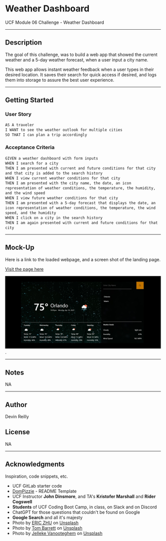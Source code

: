 # Weather Dashboard

UCF Module 06 Challenge - Weather Dashboard

---------------------
## Description

The goal of this challenge, was to build a web app that showed the current weather and a 5-day weather forecast, when a user input a city name.


This web app allows instant weather feedback when a user types in their desired location. It saves their search for quick access if desired, and logs them into storage to assure the best user experience.  

----------------------
## Getting Started

### User Story
```
AS A traveler
I WANT to see the weather outlook for multiple cities
SO THAT I can plan a trip accordingly
```


### Acceptance Criteria
```
GIVEN a weather dashboard with form inputs
WHEN I search for a city
THEN I am presented with current and future conditions for that city and that city is added to the search history
WHEN I view current weather conditions for that city
THEN I am presented with the city name, the date, an icon representation of weather conditions, the temperature, the humidity, and the wind speed
WHEN I view future weather conditions for that city
THEN I am presented with a 5-day forecast that displays the date, an icon representation of weather conditions, the temperature, the wind speed, and the humidity
WHEN I click on a city in the search history
THEN I am again presented with current and future conditions for that city
```
----------------------
## Mock-Up
Here is a link to the loaded webpage, and a screen shot of the landing page.

[Visit the page here](https://werthird.github.io/ucf-module-05-challenge/)

![Work Day Scheduler Landing Page Screenshot](/assets/images/weather-dashboard-screenshot.jpg "Work Day Scheduler Landing Page Screenshot").

----------------------
## Notes
NA

----------------------
## Author

Devin Reilly 

## License

NA

----------------------
## Acknowledgments

Inspiration, code snippets, etc.

* UCF GitLab starter code
* [DomPizzie](Vhttps://gist.github.com/DomPizzie/7a5ff55ffa9081f2de27c315f5018afc) - README Template
* UCF Instructor **John Dinsmore**, and TA's **Kristofer Marshall** and **Rider Cogswell**
* **Students** of UCF Coding Boot Camp, in class, on Slack and  on Discord
* ChatGPT for those questions that couldn't be found on Google
* **Google Search** and all it's majesty
* Photo by <a href="https://unsplash.com/@guoyong?utm_source=unsplash&utm_medium=referral&utm_content=creditCopyText">ERIC ZHU</a> on <a href="https://unsplash.com/photos/aJOslo_ZuWM?utm_source=unsplash&utm_medium=referral&utm_content=creditCopyText">Unsplash</a>
* Photo by <a href="https://unsplash.com/es/@wistomsin?utm_source=unsplash&utm_medium=referral&utm_content=creditCopyText">Tom Barrett</a> on <a href="https://unsplash.com/photos/hgGplX3PFBg?utm_source=unsplash&utm_medium=referral&utm_content=creditCopyText">Unsplash</a>
* Photo by <a href="https://unsplash.com/@ilumire?utm_source=unsplash&utm_medium=referral&utm_content=creditCopyText">Jelleke Vanooteghem</a> on <a href="https://unsplash.com/photos/gnxb59lGU1M?utm_source=unsplash&utm_medium=referral&utm_content=creditCopyText">Unsplash</a>
  
